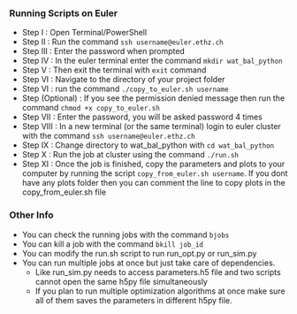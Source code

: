 ### Running Scripts on Euler

- Step I : Open Terminal/PowerShell
- Step II : Run the command `ssh username@euler.ethz.ch`
- Step III : Enter the password when prompted
- Step IV : In the euler terminal enter the command `mkdir wat_bal_python`
- Step V : Then exit the terminal with `exit` command
- Step VI : Navigate to the directory of your project folder
- Step VI : run the command `./copy_to_euler.sh username`
- Step (Optional) : If you see the permission denied message then run the command `chmod +x copy_to_euler.sh`
- Step VII : Enter the password, you will be asked password 4 times
- Step VIII : In a new terminal (or the same terminal) login to euler cluster with the command `ssh username@euler.ethz.ch`
- Step IX : Change directory to wat_bal_python with `cd wat_bal_python`
- Step X : Run the job at cluster using the command `./run.sh`
- Step XI : Once the job is finished, copy the parameters and plots to your computer by running the script `copy_from_euler.sh username`. If you dont have any plots folder then you can comment the line to copy plots in the copy_from_euler.sh file

### Other Info
- You can check the running jobs with the command `bjobs`
- You can kill a job with the command `bkill job_id`
- You can modify the run.sh script to run run_opt.py or run_sim.py
- You can run multiple jobs at once but just take care of dependencies. 
    - Like run_sim.py needs to access parameters.h5 file and two scripts cannot open the same h5py file simultaneously
    - If you plan to run multiple optimization algorithms at once make sure all of them saves the parameters in different h5py file.
